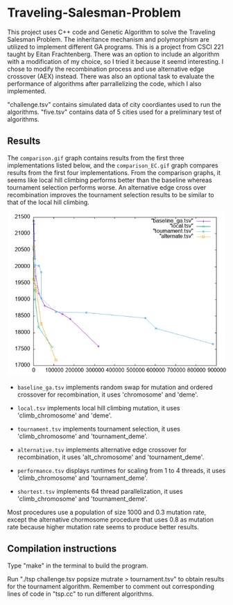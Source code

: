 # Traveling-Salesman-Problem

This project uses C++ code and Genetic Algorithm to solve the Traveling Salesman Problem. The inheritance mechanism and polymorphism are utilized to implement different GA programs. This is a project from CSCI 221 taught by Eitan Frachtenberg. There was an option to include an algorithm with a modification of my choice, so I tried it because it seemd interesting. I chose to modify the recombination process and use alternative edge crossover (AEX) instead. There was also an optional task to evaluate the performance of algorithms after parrallelizing the code, which I also implemented. 

"challenge.tsv" contains simulated data of city coordiantes used to run the algorithms. "five.tsv" contains data of 5 cities used for a preliminary test of algorithms. 

## Results

The `comparison.gif` graph contains results from the first three implementations listed below, and the `comparison_EC.gif` graph compares results from the first four implementations. From the comparison graphs, it seems like local hill climbing performs better than the baseline whereas tournament selection performs worse. An alternative edge cross over recombination improves the tournament selection results to be similar to that of the local hill climbing. 

![comparison_EC](https://github.com/Louise-X10/Traveling-Salesman-Problem/blob/main/comparison_EC.gif)

- `baseline_ga.tsv` implements random swap for mutation and ordered crossover for recombination, it uses 'chromosome' and 'deme'.

- `local.tsv` implements local hill climbing mutation, it uses 'climb_chromosome' and 'deme'.

- `tournament.tsv` implements tournament selection, it uses 'climb_chromosome' and 'tournament_deme'.

- `alternative.tsv` implements alternative edge crossover for recombination, it uses 'alt_chromosome' and 'tournament_deme'.

- `performance.tsv` displays runtimes for scaling from 1 to 4 threads, it uses 'climb_chromosome' and 'tournament_deme'.

- `shortest.tsv` implements 64 thread parallelization, it uses 'climb_chromosome' and 'tournament_deme'.

Most procedures use a population of size 1000 and 0.3 mutation rate, except the alternative chormosome procedure that uses 0.8 as mutation rate because higher mutation rate seems to produce better results. 

## Compilation instructions
Type "make" in the terminal to build the program. 

Run "./tsp challenge.tsv popsize mutrate > tournament.tsv" to obtain results for the tournament algorithm. Remember to comment out corresponding lines of code in "tsp.cc" to run different algorithms.

